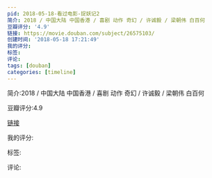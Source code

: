 ```yaml
---
pid: 2018-05-18-看过电影-捉妖记2
简介: 2018 / 中国大陆 中国香港 / 喜剧 动作 奇幻 / 许诚毅 / 梁朝伟 白百何
豆瓣评分: '4.9'
链接: https://movie.douban.com/subject/26575103/
创建时间: '2018-05-18 17:21:49'
我的评分:
标签:
评论:
tags: [douban]
categories: [timeline]
---
```

简介:2018 / 中国大陆 中国香港 / 喜剧 动作 奇幻 / 许诚毅 / 梁朝伟 白百何

豆瓣评分:4.9

[链接](https://movie.douban.com/subject/26575103/)

我的评分:

标签:

评论:


